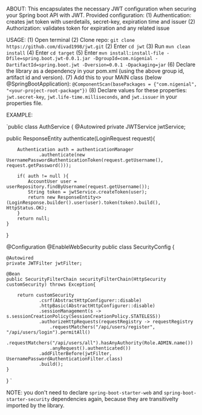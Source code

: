 ABOUT:
This encapsulates the necessary JWT configuration when securing your Spring boot API with JWT. 
Provided configuration: 
(1) Authentication: creates jwt token with userdetails, secret-key, expiration time and issuer
(2) Authorization: validates token for expiration and any related issue

USAGE:
(1) Open terminal
(2) Clone repo: `git clone https://github.com/divad1998/jwt.git`
(2) Enter `cd jwt` 
(3) Run `mvn clean install`
(4) Enter `cd target`
(5) Enter `mvn install:install-file -Dfile=spring.boot.jwt-0.0.1.jar -DgroupId=com.nigenial -DartifactId=spring.boot.jwt -Dversion=0.0.1 -Dpackaging=jar`
(6) Declare the library as a dependency in your pom.xml (using the above group id, artifact id and version).
(7) Add this to your MAIN class (below @SpringBootApplication): `@ComponentScan(basePackages = {"com.nigenial", "<your-project-root-package"})`
(8) Declare values for these properties: `jwt.secret-key`, `jwt.life-time.milliseconds`, and `jwt.issuer` in your properties file. 

EXAMPLE:

`public class AuthService {
@Autowired
private JWTService jwtService;

public ResponseEntity<LoginResponse> authenticate(LoginRequest request){

        Authentication auth = authenticationManager
                .authenticate(new UsernamePasswordAuthenticationToken(request.getUsername(), request.getPassword()));

        if( auth != null ){
            AccountUser user = userRepository.findByUsername(request.getUsername());
            String token = jwtService.createToken(user);
            return new ResponseEntity<>(LoginResponse.builder().user(user).token(token).build(), HttpStatus.OK);
        }
        return null;
    }
 }   


@Configuration
@EnableWebSecurity
public class SecurityConfig {

    @Autowired
    private JWTFilter jwtFilter; 

    @Bean
    public SecurityFilterChain securityFilterChain(HttpSecurity customSecurity) throws Exception{

        return customSecurity
                .csrf(AbstractHttpConfigurer::disable)
                .httpBasic(AbstractHttpConfigurer::disable)
                .sessionManagement(s -> s.sessionCreationPolicy(SessionCreationPolicy.STATELESS))
                .authorizeHttpRequests(requestRegistry -> requestRegistry
                    .requestMatchers("/api/users/register", "/api/users/login").permitAll()
                    .requestMatchers("/api/users/all").hasAnyAuthority(Role.ADMIN.name())
                    .anyRequest().authenticated())
                .addFilterBefore(jwtFilter, UsernamePasswordAuthenticationFilter.class)
                .build();
    }
}
`

NOTE: you don't need to declare `spring-boot-starter-web` and `spring-boot-starter-security` dependencies again, because they are transitivelty imported by the library.

